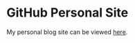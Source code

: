 # GitHub Personal Site

My personal blog site can be viewed [here](https://johannesharmse.github.io/).
